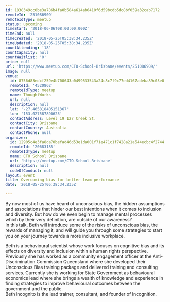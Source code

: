 ```yaml
---
id: 1838349cc0be3a786b4fa0b584a614ab6410f6d59bcdb5dc8bf059a32cab7172
remoteId: '251086909'
remoteIdType: meetup
status: upcoming
timeStart: '2018-06-06T08:00:00.000Z'
timeEnd: null
timeCreated: '2018-05-25T05:38:34.235Z'
timeUpdated: '2018-05-25T05:38:34.235Z'
countAttending: '18'
countCapacity: null
countWaitlist: '0'
price: null
url: 'https://www.meetup.com/CTO-School-Brisbane/events/251086909/'
image: null
venue:
  id: 8756d83edcf259e4b700643a0499533543a24c8c7f9c77ed4167adeba89c03e0
  remoteId: '4520862'
  remoteIdType: meetup
  name: ThoughtWorks
  url: null
  description: null
  lat: '-27.465818405151367'
  lon: '153.027587890625'
  contactAddress: Level 19 127 Creek St.
  contactCity: Brisbane
  contactCountry: Australia
  contactPhone: null
organizer:
  id: 12905c4e3fa8da70befad46d53e1da001f71e471c1f7428a21a544ecbc4f2744
  remoteId: '20683185'
  remoteIdType: meetup
  name: CTO School Brisbane
  url: 'https://meetup.com/CTO-School-Brisbane'
  description: null
  codeOfConduct: null
layout: event
title: Overcoming bias for better team performance
date: '2018-05-25T05:38:34.235Z'

---
```

<p>By now most of us have heard of unconscious bias, the hidden assumptions and associations that hinder our best intentions when it comes to inclusion and diversity. But how do we even begin to manage mental processes which by their very definition, are outside of our awareness?<br/>In this talk, Beth will introduce some of the risks of unconscious bias, the rewards of managing it, and will guide you through some strategies to start you on your journey towards a more inclusive workplace.</p> <p>Beth is a behavioural scientist whose work focuses on cognitive bias and its effects on diversity and inclusion within a human rights perspective. Previously she has worked as a community engagement officer at the Anti-Discrimination Commission Queensland where she developed their Unconscious Bias training package and delivered training and consulting services. Currently she is working for State Government as behavioural economics lead where she brings a wealth of knowledge and experience in finding strategies to improve behavioural outcomes between the government and the public.<br/>Beth Incognito is the lead trainer, consultant, and founder of Incognition.</p>
